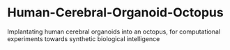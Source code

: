 # Human-Cerebral-Organoid-Octopus
Implantating human cerebral organoids into an octopus, for computational experiments towards synthetic biological intelligence
